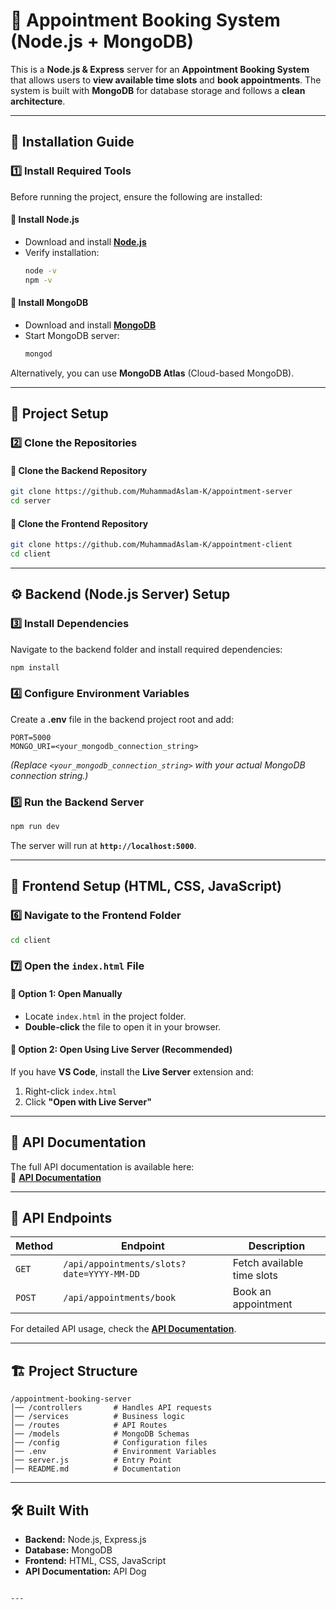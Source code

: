 
# 🏥 Appointment Booking System (Node.js + MongoDB)

This is a **Node.js & Express** server for an **Appointment Booking System** that allows users to **view available time slots** and **book appointments**. The system is built with **MongoDB** for database storage and follows a **clean architecture**.

---

## 📌 **Installation Guide**

### **1️⃣ Install Required Tools**
Before running the project, ensure the following are installed:

#### **🔹 Install Node.js**
- Download and install **[Node.js](https://nodejs.org/)**
- Verify installation:
  ```bash
  node -v
  npm -v
  ```

#### **🔹 Install MongoDB**
- Download and install **[MongoDB](https://www.mongodb.com/try/download/community)**
- Start MongoDB server:
  ```bash
  mongod
  ```

Alternatively, you can use **MongoDB Atlas** (Cloud-based MongoDB).

---

## 🚀 **Project Setup**
### **2️⃣ Clone the Repositories**

#### **🔹 Clone the Backend Repository**
```bash
git clone https://github.com/MuhammadAslam-K/appointment-server
cd server
```

#### **🔹 Clone the Frontend Repository**
```bash
git clone https://github.com/MuhammadAslam-K/appointment-client
cd client
```

---

## ⚙️ **Backend (Node.js Server) Setup**
### **3️⃣ Install Dependencies**
Navigate to the backend folder and install required dependencies:
```bash
npm install
```

### **4️⃣ Configure Environment Variables**
Create a **.env** file in the backend project root and add:
```
PORT=5000
MONGO_URI=<your_mongodb_connection_string>
```
*(Replace `<your_mongodb_connection_string>` with your actual MongoDB connection string.)*

### **5️⃣ Run the Backend Server**
```bash
npm run dev
```
The server will run at **`http://localhost:5000`**.

---

## 🎨 **Frontend Setup (HTML, CSS, JavaScript)**
### **6️⃣ Navigate to the Frontend Folder**
```bash
cd client
```

### **7️⃣ Open the `index.html` File**
#### **🔹 Option 1: Open Manually**
- Locate `index.html` in the project folder.
- **Double-click** the file to open it in your browser.

#### **🔹 Option 2: Open Using Live Server (Recommended)**
If you have **VS Code**, install the **Live Server** extension and:
1. Right-click `index.html`
2. Click **"Open with Live Server"**

---

## 📡 **API Documentation**
The full API documentation is available here:  
🔗 **[API Documentation](https://www.apidog.com/apidoc/shared-0d1e1cf3-6bf9-4346-ae3f-51a884c89a02/book-an-appointment-by-date-and-time-14653784e0)**  

---

## 📝 **API Endpoints**
| Method | Endpoint                          | Description                     |
|--------|-----------------------------------|---------------------------------|
| `GET`  | `/api/appointments/slots?date=YYYY-MM-DD` | Fetch available time slots      |
| `POST` | `/api/appointments/book`         | Book an appointment            |

For detailed API usage, check the **[API Documentation](https://www.apidog.com/apidoc/shared-0d1e1cf3-6bf9-4346-ae3f-51a884c89a02/book-an-appointment-by-date-and-time-14653784e0)**.

---

## 🏗 **Project Structure**
```
/appointment-booking-server
│── /controllers       # Handles API requests
│── /services          # Business logic
│── /routes            # API Routes
│── /models            # MongoDB Schemas
│── /config            # Configuration files
│── .env               # Environment Variables
│── server.js          # Entry Point
│── README.md          # Documentation
```

---

## 🛠 **Built With**
- **Backend:** Node.js, Express.js  
- **Database:** MongoDB  
- **Frontend:** HTML, CSS, JavaScript  
- **API Documentation:** API Dog  

```

---
